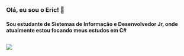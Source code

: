 ##

<h3>Olá, eu sou o Eric! 👋</h3>

<h4>Sou estudante de Sistemas de Informação e Desenvolvedor Jr, onde atualmente estou focando meus estudos em C#</h4>

##

<a href="https://www.linkedin.com/in/EricSSantos"><img src="https://img.shields.io/badge/LinkedIn-0077B5?style=for-the-badge&logo=linkedin&logoColor=white"></a>
